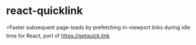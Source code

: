 # react-quicklink
⚡️Faster subsequent page-loads by prefetching in-viewport links during idle time for React, port of https://getquick.link
